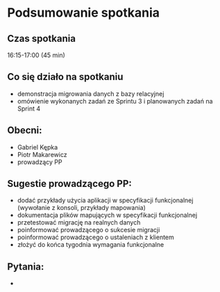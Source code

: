 # Podsumowanie spotkania

## Czas spotkania
16:15-17:00 (45 min)

## Co się działo na spotkaniu
- demonstracja migrowania danych z bazy relacyjnej
- omówienie wykonanych zadań ze Sprintu 3 i planowanych zadań na Sprint 4

## Obecni:
 - Gabriel Kępka
 - Piotr Makarewicz
 - prowadzący PP

## Sugestie prowadzącego PP:
 - dodać przykłady użycia aplikacji w specyfikacji funkcjonalnej (wywołanie z konsoli, przykłady mapowania)
 - dokumentacja plików mapujących w specyfikacji funkcjonalnej
 - przetestować migrację na realnych danych
 - poinformować prowadzącego o sukcesie migracji
 - poinformować prowadzącego o ustaleniach z klientem
 - złożyć do końca tygodnia wymagania funkcjonalne

## Pytania:
- 
